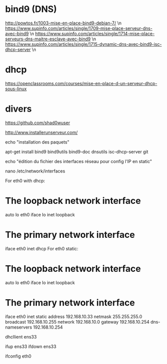 # bind9 (DNS) #

http://powtos.fr/1003-mise-en-place-bind9-debian-7/ \n
https://www.supinfo.com/articles/single/1709-mise-place-serveur-dns-avec-bind9 \n
https://www.supinfo.com/articles/single/1714-mise-place-serveurs-dns-maitre-esclave-avec-bind9 \n
https://www.supinfo.com/articles/single/1715-dynamic-dns-avec-bind9-isc-dhcp-server \n

# dhcp #

https://openclassrooms.com/courses/mise-en-place-d-un-serveur-dhcp-sous-linux

# divers #

https://github.com/shad0wuser

http://www.installerunserveur.com/



echo "installation des paquets"

apt-get install bind9 bind9utils bind9-doc dnsutils isc-dhcp-server git

echo "édition du fichier des interfaces réseau pour config l'IP en static"

nano /etc/network/interfaces

For eth0 with dhcp:

# The loopback network interface
auto lo eth0
iface lo inet loopback

# The primary network interface
iface eth0 inet dhcp
For eth0 static:

# The loopback network interface
auto lo eth0
iface lo inet loopback

# The primary network interface
iface eth0 inet static
    address 192.168.10.33
    netmask 255.255.255.0
    broadcast 192.168.10.255
    network 192.168.10.0
    gateway 192.168.10.254 
dns-nameservers 192.168.10.254

dhcllient ens33

ifup ens33
ifdown ens33

ifconfig eth0


